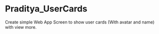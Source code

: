 # Praditya_UserCards
Create simple Web App Screen to show user cards (With avatar and name) with view more. 

